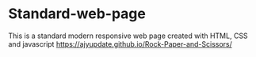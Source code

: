 # Standard-web-page
This is a standard modern responsive web page created with  HTML, CSS and javascript
https://ajyupdate.github.io/Rock-Paper-and-Scissors/
